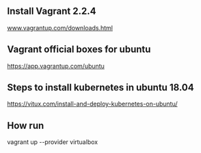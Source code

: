 ## Install Vagrant 2.2.4
www.vagrantup.com/downloads.html

## Vagrant official boxes for ubuntu
https://app.vagrantup.com/ubuntu

## Steps to install kubernetes in ubuntu 18.04
https://vitux.com/install-and-deploy-kubernetes-on-ubuntu/

## How run
vagrant up --provider virtualbox
